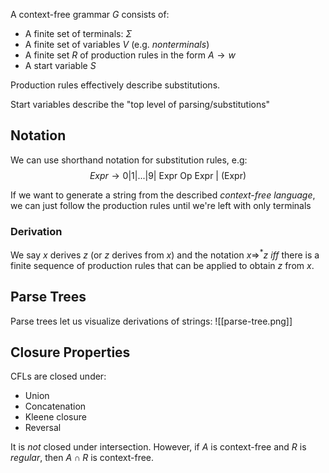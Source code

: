 

A context-free grammar $G$ consists of:
- A finite set of terminals: $\Sigma$
- A finite set of variables $V$ (e.g. *nonterminals*)
- A finite set $R$ of production rules in the form $A \to w$
- A start variable $S$

Production rules effectively describe substitutions.

Start variables describe the "top level of parsing/substitutions"

## Notation

We can use shorthand notation for substitution rules, e.g:
$$Expr \to 0 | 1| ... | 9 | \text{ Expr Op Expr } | \text{ (Expr)}$$

If we want to generate a string from the described *context-free language*, we can just follow the production rules until we're left with only terminals

### Derivation

We say $x$ derives $z$ (or $z$ derives from $x$) and the notation $x \Rightarrow^* z$ *iff* there is a finite sequence of production rules that can be applied to obtain $z$ from $x$.

## Parse Trees

Parse trees let us visualize derivations of strings:
![[parse-tree.png]]


## Closure Properties
CFLs are closed under:
- Union
- Concatenation
- Kleene closure
- Reversal

It is *not* closed under intersection. However, if $A$ is context-free and $R$ is *regular*, then $A \cap R$ is context-free.
